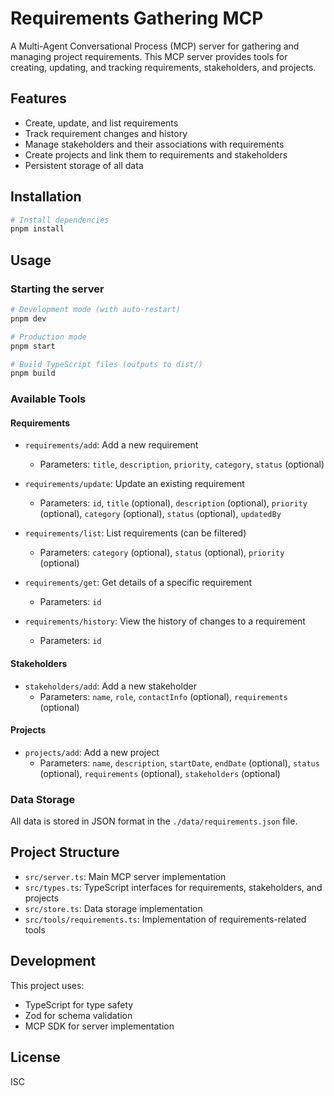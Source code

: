 # Requirements Gathering MCP

A Multi-Agent Conversational Process (MCP) server for gathering and managing project requirements. This MCP server provides tools for creating, updating, and tracking requirements, stakeholders, and projects.

## Features

- Create, update, and list requirements
- Track requirement changes and history
- Manage stakeholders and their associations with requirements
- Create projects and link them to requirements and stakeholders
- Persistent storage of all data

## Installation

```bash
# Install dependencies
pnpm install
```

## Usage

### Starting the server

```bash
# Development mode (with auto-restart)
pnpm dev

# Production mode
pnpm start

# Build TypeScript files (outputs to dist/)
pnpm build
```

### Available Tools

#### Requirements

- `requirements/add`: Add a new requirement

  - Parameters: `title`, `description`, `priority`, `category`, `status` (optional)

- `requirements/update`: Update an existing requirement

  - Parameters: `id`, `title` (optional), `description` (optional), `priority` (optional), `category` (optional), `status` (optional), `updatedBy`

- `requirements/list`: List requirements (can be filtered)

  - Parameters: `category` (optional), `status` (optional), `priority` (optional)

- `requirements/get`: Get details of a specific requirement

  - Parameters: `id`

- `requirements/history`: View the history of changes to a requirement
  - Parameters: `id`

#### Stakeholders

- `stakeholders/add`: Add a new stakeholder
  - Parameters: `name`, `role`, `contactInfo` (optional), `requirements` (optional)

#### Projects

- `projects/add`: Add a new project
  - Parameters: `name`, `description`, `startDate`, `endDate` (optional), `status` (optional), `requirements` (optional), `stakeholders` (optional)

### Data Storage

All data is stored in JSON format in the `./data/requirements.json` file.

## Project Structure

- `src/server.ts`: Main MCP server implementation
- `src/types.ts`: TypeScript interfaces for requirements, stakeholders, and projects
- `src/store.ts`: Data storage implementation
- `src/tools/requirements.ts`: Implementation of requirements-related tools

## Development

This project uses:

- TypeScript for type safety
- Zod for schema validation
- MCP SDK for server implementation

## License

ISC

